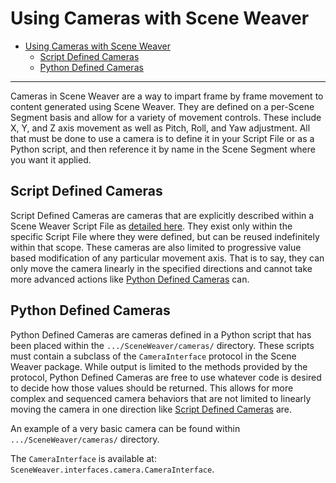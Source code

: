 # Using Cameras with Scene Weaver

- [Using Cameras with Scene Weaver](#using-cameras-with-scene-weaver)
  - [Script Defined Cameras](#script-defined-cameras)
  - [Python Defined Cameras](#python-defined-cameras)

---

Cameras in Scene Weaver are a way to impart frame by frame movement to content generated using Scene Weaver.
They are defined on a per-Scene Segment basis and allow for a variety of movement controls.
These include X, Y, and Z axis movement as well as Pitch, Roll, and Yaw adjustment.
All that must be done to use a camera is to define it in your Script File or as a Python script, and then reference it by name in the Scene Segment where you want it applied.

## Script Defined Cameras

Script Defined Cameras are cameras that are explicitly described within a Scene Weaver Script File as [detailed here](ProjectStructureReference.md#scene-segement-reference).
They exist only within the specific Script File where they were defined, but can be reused indefinitely within that scope.
These cameras are also limited to progressive value based modification of any particular movement axis.
That is to say, they can only move the camera linearly in the specified directions and cannot take more advanced actions like [Python Defined Cameras](#python-defined-cameras) can.

## Python Defined Cameras

Python Defined Cameras are cameras defined in a Python script that has been placed within the `.../SceneWeaver/cameras/` directory.
These scripts must contain a subclass of the `CameraInterface` protocol in the Scene Weaver package.
While output is limited to the methods provided by the protocol, Python Defined Cameras are free to use whatever code is desired to decide how those values should be returned.
This allows for more complex and sequenced camera behaviors that are not limited to linearly moving the camera in one direction like [Script Defined Cameras](#script-defined-cameras) are.

An example of a very basic camera can be found within `.../SceneWeaver/cameras/` directory.

The `CameraInterface` is available at: `SceneWeaver.interfaces.camera.CameraInterface`.
